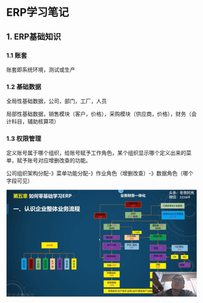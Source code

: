 # ERP学习笔记

## 1. ERP基础知识

### 1.1 账套

账套即系统环境，测试或生产

### 1.2 基础数据

全局性基础数据，公司，部门，工厂，人员

局部性基础数据，销售模块（客户，价格），采购模块（供应商，价格），财务（会计科目，辅助核算项）

### 1.3 权限管理

定义账号属于哪个组织，给账号赋予工作角色，某个组织显示哪个定义出来的菜单，赋予账号对应增删改查的功能。

公司组织架构分配-》菜单功能分配-》作业角色（增删改查）-》数据角色（哪个字段可见）

![](pic/2023-10-24-14-27-17.png)



